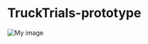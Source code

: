 # TruckTrials-prototype
![My image](inkfood.github.com/TruckTrials-prototype/assets/images/logo.png)
